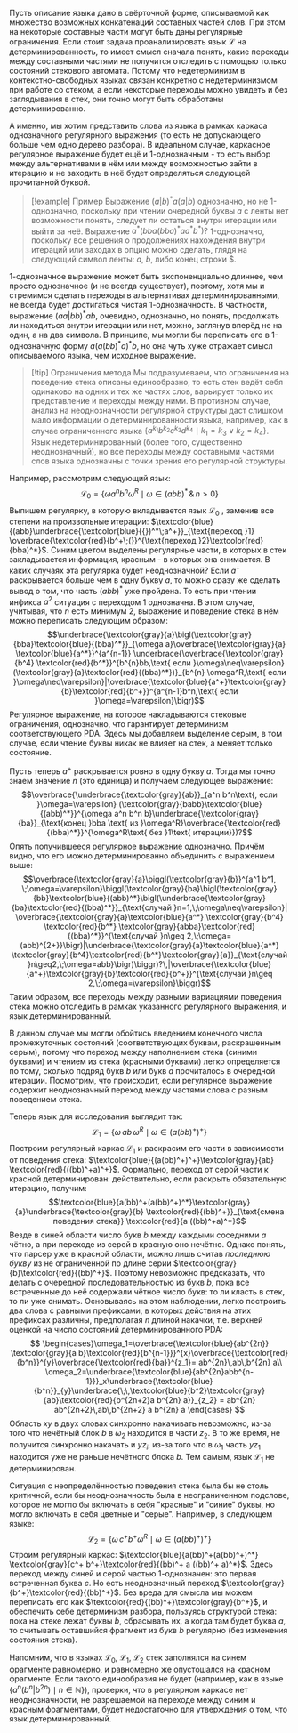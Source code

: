 Пусть описание языка дано в свёрточной форме, описываемой как множество возможных конкатенаций составных частей слов. При этом на некоторые составные части могут быть даны регулярные ограничения. 
Если стоит задача проанализировать язык $\mathcal{L}$ на детерминированность, то имеет смысл сначала понять, какие переходы между составными частями не получится отследить с помощью только состояний стекового автомата. Потому что недетерминизм в контекстно-свободных языках связан конкретно с недетерминизмом при работе со стеком, а если некоторые переходы можно увидеть и без заглядывания в стек, они точно могут быть обработаны детерминированно.

А именно, мы хотим представить слова из языка в рамках каркаса однозначного регулярного выражения (то есть не допускающего больше чем одно дерево разбора). В идеальном случае, каркасное регулярное выражение будет ещё и 1-однозначным - то есть выбор между альтернативами в нём или между возможностью зайти в итерацию и не заходить в неё будет определяться следующей прочитанной буквой. 

> [!example] Пример
> Выражение $(a|b)^* a (a|b)$ однозначно, но не 1-однозначно, поскольку при чтении очередной буквы $a$ с ленты нет возможности понять, следует ли остаться внутри итерации или выйти за неё. 
> Выражение $a^*\bigl(bba(bba)^*aa^*b^*\bigr)?$ 1-однозначно, поскольку все решения о продолжениях нахождения внутри итераций или заходах в опцию можно сделать, глядя на следующий символ ленты: $a$, $b$, либо конец строки $\$$.

1-однозначное выражение может быть экспоненциально длиннее, чем просто однозначное (и не всегда существует), поэтому, хотя мы и стремимся сделать переходы в альтернативах детерминированными, не всегда будет достигаться чистая 1-однозначность. В частности, выражение $(aa|bb)^*ab$, очевидно, однозначно, но понять, продолжать ли находиться внутри итерации или нет, можно, заглянув вперёд не на один, а на два символа.  В принципе, мы могли бы переписать его в 1-однозначную форму $a(a(bb)^*a)^*b$, но она чуть хуже отражает смысл описываемого языка, чем исходное выражение.

> [!tip] Ограничения метода
> Мы подразумеваем, что ограничения на поведение стека описаны единообразно, то есть стек ведёт себя одинаково на одних и тех же частях слов, варьирует только их представление и переходы между ними. В противном случае, анализ на неоднозначности регулярной структуры даст слишком мало информации о детерминированности языка, например, как в случае ограниченного языка $\bigl\{a^{k_1} b^{k_2} c^{k_3} d^{k_4}\mid k_1=k_3 \vee k_2=k_4\bigr\}$. Язык недетерминированный (более того, существенно неоднозначный), но все переходы между составными частями слов языка однозначны с точки зрения его регулярной структуры.

Например, рассмотрим следующий язык:
$$\mathcal{L}_0=\bigl\{\omega a^n b^n \omega^R\mid \omega\in (abb)^*\,\&\, n>0\bigr\}$$
Выпишем регулярку, в которую вкладывается язык $\mathcal{L}_0$ , заменив все степени на произвольные итерации: $\textcolor{blue}{(abb}\underbrace{\textcolor{blue}{{})^*\;a^+}}_{\text{переход }1} \overbrace{\textcolor{red}{b^+\;(}}^{\text{переход }2}\textcolor{red}{bba)^*}$. Синим цветом выделены регулярные части, в которых в стек закладывается информация, красным - в которых она снимается.
В каких случаях эта регулярка будет неоднозначной?
Если $a^+$ раскрывается больше чем в одну букву $a$, то можно сразу же сделать вывод о том, что часть $(abb)^*$ уже пройдена. То есть при чтении инфикса $a^2$ ситуация с переходом 1 однозначна. В этом случае, учитывая, что $n$ есть минимум 2, выражение и поведение стека в нём можно переписать следующим образом:
$$\underbrace{\textcolor{gray}{a}\bigl(\textcolor{gray}{bba}\textcolor{blue}{(bba)^*}}_{\omega a}\overbrace{\textcolor{gray}{a} \textcolor{blue}{a^*}}^{a^{n-1}} \underbrace{\overbrace{\textcolor{gray}{b^4} \textcolor{red}{b^*}}^{b^{n}bb,\text{ если }\omega\neq\varepsilon}(\textcolor{gray}{a}\textcolor{red}{(bba)^*})}_{b^{n} \omega^R,\text{ если }\omega\neq\varepsilon}|\overbrace{\textcolor{blue}{a^+}\textcolor{gray}{b}\textcolor{red}{b^+}}^{a^{n-1}b^n,\text{ если }\omega=\varepsilon}\bigr)$$
Регулярное выражение, на которое накладываются стековые ограничения, однозначно, что гарантирует детерминизм соответствующего PDA. Здесь мы добавляем выделение серым, в том случае, если чтение буквы никак не влияет на стек, а меняет только состояние. 

Пусть теперь $a^+$ раскрывается ровно в одну букву $a$. Тогда мы точно знаем значение $n$ (это единица) и получаем следующее выражение:
$$\overbrace{\underbrace{\textcolor{gray}{ab}}_{a^n b^n\text{, если }\omega=\varepsilon} (\textcolor{gray}{babb}\textcolor{blue}{(abb)^*}}^{\omega a^n b^n b}\underbrace{\textcolor{gray}{ba}}_{\text{конец }bba \text{ из }\omega^R}\overbrace{\textcolor{red}{(bba)^*}}^{\omega^R\text{ без }1\text{ итерации}})?$$
Опять получившееся регулярное выражение однозначно. Причём видно, что его можно детерминированно объединить с выражением выше:
$$\overbrace{\textcolor{gray}{a}\biggl(\textcolor{gray}{b}}^{a^1 b^1, \;\omega=\varepsilon}\biggl(\textcolor{gray}{ba}\bigl(\textcolor{gray}{bb}\textcolor{blue}{(abb)^*}\bigl(\underbrace{\textcolor{gray}{ba}\textcolor{red}{(bba)^*}}_{\text{случай }n=1,\;\omega\neq\varepsilon}| \overbrace{\textcolor{gray}{a}\textcolor{blue}{a^*} \textcolor{gray}{b^4} \textcolor{red}{b^*} \textcolor{gray}{abba}\textcolor{red}{(bba)^*}}^{\text{случай }n\geq 2,\;\omega=(abb)^{2+}}\bigr)|\underbrace{\textcolor{gray}{a}\textcolor{blue}{a^*} \textcolor{gray}{b^4}\textcolor{red}{b^*}\textcolor{gray}{a}}_{\text{случай }n\geq2,\;\omega=abb}\bigr)\biggr)?\,|\overbrace{\textcolor{blue}{a^+}\textcolor{gray}{b}\textcolor{red}{b^+}}^{\text{случай }n\geq 2,\;\omega=\varepsilon}\biggr)$$
Таким образом, все переходы между разными вариациями поведения стека можно отследить в рамках указанного регулярного выражения, и язык детерминированный.

В данном случае мы могли обойтись введением конечного числа промежуточных состояний (соответствующих буквам, раскрашенным серым), потому что переход между наполнением стека (синими буквами) и чтением из стека (красными буквами) легко определяется по тому, сколько подряд букв $b$ или букв $a$ прочиталось в очередной итерации. Посмотрим, что происходит, если регулярное выражение содержит неоднозначный переход между частями слова с разным поведением стека.

Теперь язык для исследования выглядит так:
$$\mathcal{L}_1 = \bigl\{\omega\,ab\,\omega^R\mid \omega\in (a(bb)^+)^+\bigr\}$$
Построим регулярный каркас $\mathcal{L}_1$ и раскрасим его части в зависимости от поведения стека: $\textcolor{blue}{(a(bb)^+)^+}\textcolor{gray}{ab} \textcolor{red}{((bb)^+a)^+}$. Формально, переход от серой части к красной детерминирован: действительно, если раскрыть обязательную итерацию, получим: 
$$\textcolor{blue}{a(bb)^+(a(bb)^+)^*}\textcolor{gray}{a}\underbrace{\textcolor{gray}{b} \textcolor{red}{(bb)^+}}_{\text{смена поведения стека}} \textcolor{red}{a ((bb)^+a)^*}$$Везде в синей области число букв $b$ между каждыми соседними $a$ чётно, а при переходе из серой в красную оно нечётно. Однако понять, что парсер уже в красной области, можно лишь считав *последнюю букву* из не ограниченной по длине серии $\textcolor{gray}{b}\textcolor{red}{(bb)^+}$. Поэтому невозможно предсказать, что делать с очередной последовательностью из букв $b$, пока все встреченные до неё содержали чётное число букв: то ли класть в стек, то ли уже снимать.
Основываясь на этом наблюдении, легко построить два слова с равными префиксами, в которых действия на этих префиксах различны, предполагая $n$ длиной накачки, т.е. верхней оценкой на число состояний детерминированного PDA:
$$
\begin{cases}\omega_1=\overbrace{\textcolor{blue}{ab^{2n}} \textcolor{gray}{a b}\textcolor{red}{b^{n-1}}}^{x}\overbrace{\textcolor{red}{b^n}}^{y}\overbrace{\textcolor{red}{ba}}^{z_1}= ab^{2n}\,ab\,b^{2n} a\\
\omega_2=\underbrace{\textcolor{blue}{ab^{2n}abb^{n-1}}}_x\underbrace{\textcolor{blue}{b^n}}_{y}\underbrace{\;\,\textcolor{blue}{b^2}\textcolor{gray}{ab}\textcolor{red}{b^{2n+2}a b^{2n} a}}_{z_2} = ab^{2n} ab^{2n+2}\,ab\,b^{2n+2} a b^{2n} a
\end{cases}
$$
Область $xy$ в двух словах синхронно накачивать невозможно, из-за того что нечётный блок $b$ в $\omega_2$ находится в части $z_2$. В то же время, не получится синхронно накачать и $yz_i$, из-за того что в $\omega _1$ часть $y z_1$ находится уже не раньше нечётного блока $b$. Тем самым, язык $\mathcal{L}_1$ не детерминирован.

Ситуация с неопределённостью поведения стека была бы не столь критичной, если бы неоднозначность была в неограниченном подслове, которое не могло бы включать в себя "красные" и "синие" буквы, но могло включать в себя цветные и "серые". Например, в следующем языке:
$$\mathcal{L}_2 = \bigl\{{\omega}\,c^+b^+\omega^R\mid \omega\in (a(bb)^+)^+\bigr\}$$
Строим регулярный каркас: $\textcolor{blue}{a(bb)^+(a(bb)^+)^*} \textcolor{gray}{c^+ b^+}\textcolor{red}{(bb)^+ a ((bb)^+ a)^*}$. Здесь переход между синей и серой частью 1-однозначен: это первая встреченная буква $c$. Но есть неоднозначный переход $\textcolor{gray}{b^+}\textcolor{red}{(bb)^+}$. Без вреда для смысла мы можем переписать его как $\textcolor{red}{(bb)^+}\textcolor{gray}{b^+}$, и обеспечить себе детерминизм разбора, пользуясь структурой стека: пока на стеке лежат буквы $b$, сбрасывать их, а когда там будет буква $a$, то считывать оставшийся фрагмент из букв $b$ регулярно (без изменения состояния стека).

Напомним, что в языках $\mathcal{L}_0$, $\mathcal{L}_1$, $\mathcal{L}_2$ стек заполнялся на синем фрагменте равномерно, и равномерно же опустошался на красном фрагменте. Если такого единообразия не будет (например, как в языке $\bigl\{a^n (b^n \vert b^{2n})\mid n\in \mathbb{N}\bigr\}$), проверки, что в регулярном каркасе нет неоднозначности, не разрешаемой на переходе между синим и красным фрагментами, будет недостаточно для утверждения о том, что язык детерминированный.